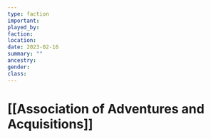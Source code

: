 ```yaml
---
type: faction
important:
played_by:
faction:
location: 
date: 2023-02-16
summary: ""
ancestry: 
gender: 
class: 
---
```

# [[Association of Adventures and Acquisitions]]

